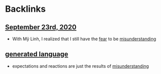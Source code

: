 
# Backlinks
## [September 23rd, 2020](<September 23rd, 2020.md>)
- With Mỹ Linh, I realized that I still have the [fear](<fear.md>) to be [misunderstanding](<misunderstanding.md>)

## [generated language](<generated language.md>)
- expectations and reactions are just the results of [misunderstanding](<misunderstanding.md>)

